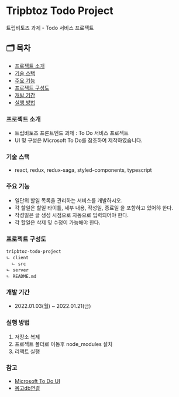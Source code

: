 # Tripbtoz Todo Project

트립비토즈 과제 - Todo 서비스 프로젝트

## 🗂 목차

- [프로젝트 소개](#프로젝트-소개)
- [기술 스택](#기술-스택)
- [주요 기능](#주요-기능)
- [프로젝트 구성도](#프로젝트-구성도)
- [개발 기간](#개발-기간)
- [실행 방법](#실행-방법)

### 프로젝트 소개

- 트립비토즈 프론트엔드 과제 : To Do 서비스 프로젝트
- UI 및 구성은 Microsoft To Do를 참조하여 제작하였습니다.

### 기술 스택

- react, redux, redux-saga, styled-components, typescript

### 주요 기능

- 일단위 할일 목록을 관리하는 서비스를 개발하시오.
- 각 할일은 할일 타이틀, 세부 내용, 작성일, 종료일 을 포함하고 있어햐 한다.
- 작성일은 글 생성 시점으로 자동으로 입력되어야 한다.
- 각 할일은 삭제 및 수정이 가능해야 한다.

### 프로젝트 구성도

```
tripbtoz-todo-project
ㄴ client
  ㄴ src
ㄴ server
ㄴ README.md
```

### 개발 기간

- 2022.01.03(월) ~ 2022.01.21(금)

### 실행 방법

1. 저장소 복제
2. 프로젝트 폴더로 이동후 node_modules 설치
3. 리액트 실행

### 참고

- [Microsoft To Do UI](https://to-do.live.com/tasks/today)
- [몽고db연결](https://poiemaweb.com/mongoose)

